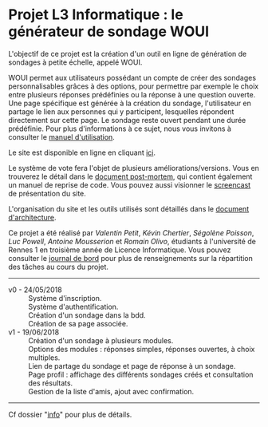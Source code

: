 # Projet L3 Informatique : le générateur de sondage WOUI

L'objectif de ce projet est la création d'un outil en ligne de génération de sondages à petite échelle, appelé WOUI.

WOUI permet aux utilisateurs possédant un compte de créer des sondages personnalisables grâces à des options, pour permettre par exemple le choix entre plusieurs réponses prédéfinies ou la réponse à une question ouverte. Une page spécifique est générée à la création du sondage, l'utilisateur en partage le lien aux personnes qui y participent, lesquelles répondent directement sur cette page. Le sondage reste ouvert pendant une durée prédéfinie. Pour plus d'informations à ce sujet, nous vous invitons à consulter le [manuel d'utilisation](https://github.com/SegolenePoisson/ProjetL3/blob/master/info/utilisation.md).

Le site est disponible en ligne en cliquant [ici](http://mydexios.fr/index.php).

Le système de vote fera l'objet de plusieurs améliorations/versions. Vous en trouverez le détail dans le [document post-mortem](https://github.com/SegolenePoisson/ProjetL3/blob/master/info/post_mortem.md), qui contient également un manuel de reprise de code.
Vous pouvez aussi visionner le [screencast](https://github.com/SegolenePoisson/ProjetL3/blob/master/info/screenscast.wmv) de présentation du site.

L'organisation du site et les outils utilisés sont détaillés dans le [document d'architecture](https://github.com/SegolenePoisson/ProjetL3/blob/master/info/design.md).

Ce projet a été réalisé par *Valentin Petit*, *Kévin Chertier*, *Ségolène Poisson*, *Luc Powell*, *Antoine Mousserion* et *Romain Olivo*, étudiants à l'université de Rennes 1 en troisième année de Licence Informatique. Vous pouvez consulter le [journal de bord](https://github.com/SegolenePoisson/ProjetL3/blob/master/info/journal.md) pour plus de renseignements sur la répartition des tâches au cours du projet.

----

<dl>
  <dt>v0 - 24/05/2018</dt>
  <dd>Système d'inscription.</dd>
  <dd>Système d'authentification.</dd>
  <dd>Création d'un sondage dans la bdd.</dd>
  <dd>Création de sa page associée.</dd>
	
  <dt>v1 - 19/06/2018</dt>
  <dd>Création d'un sondage à plusieurs modules.</dd>
  <dd>Options des modules : réponses simples, réponses ouvertes, à choix multiples.</dd>
  <dd>Lien de partage du sondage et page de réponse à un sondage.</dd>
  <dd>Page profil : affichage des différents sondages créés et consultation des résultats.</dd>
  <dd>Gestion de la liste d'amis, ajout avec confirmation.</dd>
</dl>

---

Cf dossier "[info](https://github.com/SegolenePoisson/ProjetL3/tree/master/info)" pour plus de détails.
